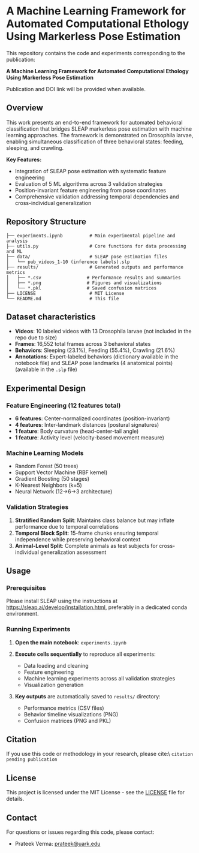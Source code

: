 # A Machine Learning Framework for Automated Computational Ethology Using Markerless Pose Estimation

This repository contains the code and experiments corresponding to the publication:

**A Machine Learning Framework for Automated Computational Ethology Using Markerless Pose Estimation**

Publication and DOI link will be provided when available.

## Overview

This work presents an end-to-end framework for automated behavioral classification that bridges SLEAP markerless pose estimation with machine learning approaches. The framework is demonstrated on Drosophila larvae, enabling simultaneous classification of three behavioral states: feeding, sleeping, and crawling.

**Key Features:**

- Integration of SLEAP pose estimation with systematic feature engineering
- Evaluation of 5 ML algorithms across 3 validation strategies
- Position-invariant feature engineering from pose coordinates
- Comprehensive validation addressing temporal dependencies and cross-individual generalization

## Repository Structure

```
├── experiments.ipynb          # Main experimental pipeline and analysis
├── utils.py                   # Core functions for data processing and ML
├── data/                      # SLEAP pose estimation files
│   └── pub_videos_1-10 (inference labels).slp
├── results/                   # Generated outputs and performance metrics
│   ├── *.csv                 # Performance results and summaries
│   ├── *.png                 # Figures and visualizations
│   └── *.pkl                 # Saved confusion matrices
├── LICENSE                    # MIT License
└── README.md                  # This file
```

## Dataset characteristics

- **Videos**: 10 labeled videos with 13 Drosophila larvae (not included in the repo due to size)
- **Frames**: 16,552 total frames across 3 behavioral states
- **Behaviors**: Sleeping (23.1%), Feeding (55.4%), Crawling (21.6%)
- **Annotations**: Expert-labeled behaviors (dictionary available in the notebook file) and SLEAP pose landmarks (4 anatomical points) (available in the `.slp` file)

## Experimental Design

### Feature Engineering (12 features total)

- **6 features**: Center-normalized coordinates (position-invariant)
- **4 features**: Inter-landmark distances (postural signatures)
- **1 feature**: Body curvature (head-center-tail angle)
- **1 feature**: Activity level (velocity-based movement measure)

### Machine Learning Models

- Random Forest (50 trees)
- Support Vector Machine (RBF kernel)
- Gradient Boosting (50 stages)
- K-Nearest Neighbors (k=5)
- Neural Network (12→6→3 architecture)

### Validation Strategies

1. **Stratified Random Split**: Maintains class balance but may inflate performance due to temporal correlations
2. **Temporal Block Split**: 15-frame chunks ensuring temporal independence while preserving behavioral context
3. **Animal-Level Split**: Complete animals as test subjects for cross-individual generalization assessment

## Usage

### Prerequisites

Please install SLEAP using the instructions at https://sleap.ai/develop/installation.html, preferably in a dedicated conda environment.

### Running Experiments

1. **Open the main notebook**: `experiments.ipynb`
2. **Execute cells sequentially** to reproduce all experiments:

   - Data loading and cleaning
   - Feature engineering
   - Machine learning experiments across all validation strategies
   - Visualization generation

3. **Key outputs** are automatically saved to `results/` directory:
   - Performance metrics (CSV files)
   - Behavior timeline visualizations (PNG)
   - Confusion matrices (PNG and PKL)

## Citation

If you use this code or methodology in your research, please cite:\\
`citation pending publication`

## License

This project is licensed under the MIT License - see the [LICENSE](LICENSE) file for details.

## Contact

For questions or issues regarding this code, please contact:

- Prateek Verma: prateek@uark.edu
